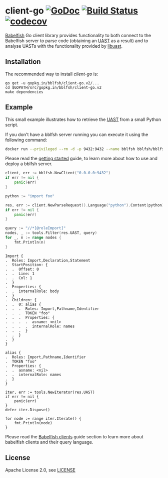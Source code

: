 # client-go [![GoDoc](https://godoc.org/gopkg.in/bblfsh/client-go.v2?status.svg)](https://godoc.org/gopkg.in/bblfsh/client-go.v2) [![Build Status](https://travis-ci.org/bblfsh/client-go.svg?branch=master)](https://travis-ci.org/bblfsh/client-go) [![codecov](https://codecov.io/gh/bblfsh/client-go/branch/master/graph/badge.svg)](https://codecov.io/gh/bblfsh/client-go)

[Babelfish](https://doc.bblf.sh) Go client library provides functionality to both
connect to the Babelfish server to parse code
(obtaining an [UAST](https://doc.bblf.sh/uast/specification.html) as a result)
and to analyse UASTs with the functionality provided by [libuast](https://github.com/bblfsh/libuast).

## Installation

The recommended way to install *client-go* is:

```
go get -u gopkg.in/bblfsh/client-go.v2/...
cd $GOPATH/src/gopkg.in/bblfsh/client-go.v2
make dependencies
```

## Example

This small example illustrates how to retrieve the [UAST](https://doc.bblf.sh/uast/specification.html) from a small Python script.

If you don't have a bblfsh server running you can execute it using the following command:

```sh
docker run --privileged --rm -d -p 9432:9432 --name bblfsh bblfsh/bblfshd
```

Please read the [getting started](https://doc.bblf.sh/user/getting-started.html) guide, to learn more about how to use and deploy a bblfsh server.

```go
client, err := bblfsh.NewClient("0.0.0.0:9432")
if err != nil {
    panic(err)
}

python := "import foo"

res, err := client.NewParseRequest().Language("python").Content(python).Do()
if err != nil {
    panic(err)
}

query := "//*[@roleImport]"
nodes, _ := tools.Filter(res.UAST, query)
for _, n := range nodes {
    fmt.Println(n)
}
```

```
Import {
.  Roles: Import,Declaration,Statement
.  StartPosition: {
.  .  Offset: 0
.  .  Line: 1
.  .  Col: 1
.  }
.  Properties: {
.  .  internalRole: body
.  }
.  Children: {
.  .  0: alias {
.  .  .  Roles: Import,Pathname,Identifier
.  .  .  TOKEN "foo"
.  .  .  Properties: {
.  .  .  .  asname: <nil>
.  .  .  .  internalRole: names
.  .  .  }
.  .  }
.  }
}

alias {
.  Roles: Import,Pathname,Identifier
.  TOKEN "foo"
.  Properties: {
.  .  asname: <nil>
.  .  internalRole: names
.  }
}

iter, err := tools.NewIterator(res.UAST)
if err != nil {
    panic(err)
}
defer iter.Dispose()

for node := range iter.Iterate() {
    fmt.Println(node)
}
```

Please read the [Babelfish clients](https://doc.bblf.sh/user/language-clients.html) guide section to learn more about babelfish clients and their query language.

## License

Apache License 2.0, see [LICENSE](LICENSE)
